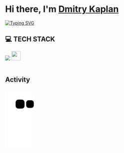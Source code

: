 # Hi there, I'm [Dmitry Kaplan](https://t.me/dmitrykaplan) ![]()
[![Typing SVG](https://readme-typing-svg.herokuapp.com?color=%2336BCF7&lines=SE+student+at+ITMO+University)](https://git.io/typing-svg)

## 💻 TECH STACK
<div style="{float:left; width: 48px; height: 24px; }" >
  <img src="https://raw.githubusercontent.com/dmitrykap1an/dmitrykap1an/main/Kotlin%20Full%20Color%20Logo%20Mark%20RGB.svg" width="24" hegiht="24">
  <img src="https://cdn-icons-png.flaticon.com/512/226/226777.png" width="30" height="30">
</div>
 <div style="display: inline_block"><br>
</div>

## Activity
<div> 

  ![Snake animation](https://github.com/dmitrykap1an/dmitrykap1an/blob/output/github-contribution-grid-snake.svg)
 
</div>
